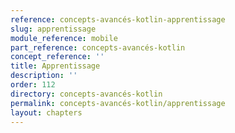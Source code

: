 ```yaml
---
reference: concepts-avancés-kotlin-apprentissage
slug: apprentissage
module_reference: mobile
part_reference: concepts-avancés-kotlin
concept_reference: ''
title: Apprentissage
description: ''
order: 112
directory: concepts-avancés-kotlin
permalink: concepts-avancés-kotlin/apprentissage
layout: chapters
---
```

